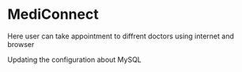 # MediConnect
Here user can take appointment to diffrent doctors using internet and browser

Updating the configuration about MySQL
